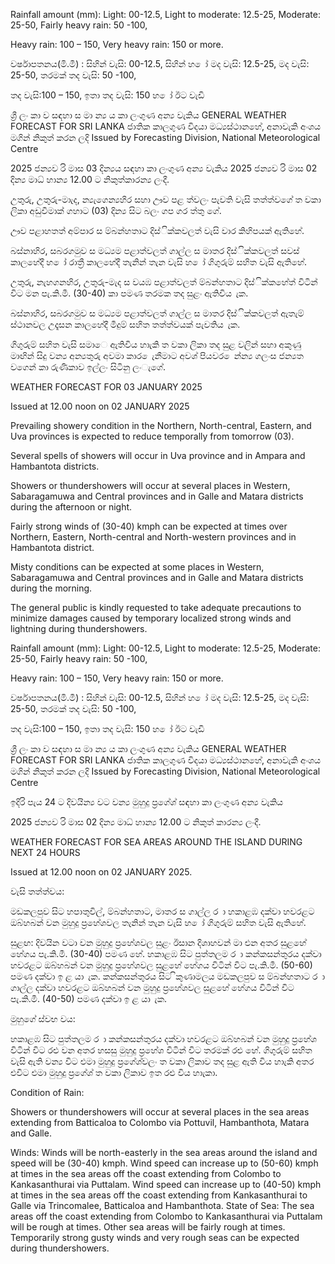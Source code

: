 Rainfall amount (mm): Light: 00-12.5, Light to moderate: 12.5-25, Moderate: 25-50, Fairly heavy rain: 50 -100,

Heavy rain: 100 – 150, Very heavy rain: 150 or more.

වර්ෂාපතනය(මි.මී) : සිහින් වැසි: 00-12.5, සිහින් හ ෝ මද වැසි: 12.5-25, මද වැසි: 25-50, තරමක් තද වැසි: 50 -100,

තද වැසි:100 – 150, ඉතා තද වැසි: 150 හ ෝ ඊට වැඩි

ශ්‍රී ලං කා ව සඳහා ස මා න්‍ය ය කා ලංගුණ අන්‍ය වැකිය GENERAL WEATHER FORECAST FOR SRI LANKA ජාතික කාලගුණ විදයා මධ්‍යස්ථානහේ, අනාවැකි අංශය මගින් නිකුත් කරන ලදි Issued by Forecasting Division, National Meteorological Centre

2025 ජන්‍යව රි මාස 03 දින්‍යය සඳහා කා ලංගුණ අන්‍ය වැකිය 2025 ජන්‍යව රි මාස 02 දින්‍ය මාධ්‍ හාන්‍ය 12.00 ට නිකුත්කාරන්‍ය ලංදී.

උතුරු, උතුරු-මාැද, න්‍යැගෙන්‍යහිර සහා ඌව පළ ත්වලං පැවති වැසි තත්ත්වගේ ත වකා ලිකා අඩුවීමාක් ගහාට (03) දින්‍ය සිට බලං ගප ගර ත්තු ගේ.

ඌව පළාහතත් අම්පාර ස ම්බන්හතාට දිස්ික්කවලත් වැසි වාර කිහිපයක් ඇතිහේ.

බස්නාහිර, සබරගමුව ස මධ්‍යම පළාත්වලත් ගාල්ල ස මාතර දිස්ික්කවලත් සවස් කාලහේදී හ ෝ රාත්‍රී කාලහේදී තැනින් තැන වැසි හ ෝ ගිගුරුම් සහිත වැසි ඇතිහේ.

උතුරු, නැහගනහිර, උතුරු-මැද ස වයඹ පළාත්වලත් ම්බන්හතාට දිස්ික්කහේත් විටින් විට මන පැ.කි.මී. (30-40) කා පමණ තරමක තද සුළං ඇතිවිය ැක.

බස්නාහිර, සබරගමුව ස මධ්‍යම පළාත්වලත් ගාල්ල ස මාතර දිස්ික්කවලත් ඇතැම් ස්ථානවල උදෑසන කාලහේදී මීදුම් සහිත තත්ත්වයක් පැවතිය ැක.

ගිගුරුම් සහිත වැසි සමාෙ ඇතිවිය හාැකි ත වකා ලිකා තද සුළ වලින් සහා අකුණු මාඟින් සිදු වන්‍ය අන්‍යතුරු අවමා කාර ෙැනීමාට අවශ්‍ පියවර ෙන්න්‍ය ගලංස ජන්‍යත වගෙන් කා රුණිකාව ඉල්ලං සිටිනු ලංැගේ.

WEATHER FORECAST FOR 03 JANUARY 2025

Issued at 12.00 noon on 02 JANUARY 2025

Prevailing showery condition in the Northern, North-central, Eastern, and Uva provinces is expected to reduce temporally from tomorrow (03).

Several spells of showers will occur in Uva province and in Ampara and Hambantota districts.

Showers or thundershowers will occur at several places in Western, Sabaragamuwa and Central provinces and in Galle and Matara districts during the afternoon or night.

Fairly strong winds of (30-40) kmph can be expected at times over Northern, Eastern, North-central and North-western provinces and in Hambantota district.

Misty conditions can be expected at some places in Western, Sabaragamuwa and Central provinces and in Galle and Matara districts during the morning.

The general public is kindly requested to take adequate precautions to minimize damages caused by temporary localized strong winds and lightning during thundershowers.

Rainfall amount (mm): Light: 00-12.5, Light to moderate: 12.5-25, Moderate: 25-50, Fairly heavy rain: 50 -100,

Heavy rain: 100 – 150, Very heavy rain: 150 or more.

වර්ෂාපතනය(මි.මී) : සිහින් වැසි: 00-12.5, සිහින් හ ෝ මද වැසි: 12.5-25, මද වැසි: 25-50, තරමක් තද වැසි: 50 -100,

තද වැසි:100 – 150, ඉතා තද වැසි: 150 හ ෝ ඊට වැඩි

ශ්‍රී ලං කා ව සඳහා ස මා න්‍ය ය කා ලංගුණ අන්‍ය වැකිය GENERAL WEATHER FORECAST FOR SRI LANKA ජාතික කාලගුණ විදයා මධ්‍යස්ථානහේ, අනාවැකි අංශය මගින් නිකුත් කරන ලදි Issued by Forecasting Division, National Meteorological Centre

ඉදිරි පැය 24 ට දිවයින්‍ය වට වන්‍ය මුහුදු ප්‍රගේශ්‍ සඳහා කා ලංගුණ අන්‍ය වැකිය

2025 ජන්‍යව රි මාස 02 දින්‍ය මාධ්‍ හාන්‍ය 12.00 ට නිකුත් කාරන්‍ය ලංදී.

WEATHER FORECAST FOR SEA AREAS AROUND THE ISLAND DURING NEXT 24 HOURS

Issued at 12.00 noon on 02 JANUARY 2025.

වැසි තත්ත්වය:

මඩකලපුව සිට හපාතුවිල්, ම්බන්හතාට, මාතර ස ගාල්ල ර ා හකාළඹ දක්වා හවරළට ඔබ්හබන් වන මුහුදු ප්‍රහේශවල තැනින් තැන වැසි හ ෝ ගිගුරුම් සහිත වැසි ඇතිහේ.

සුළඟ: දිවයින වටා වන මුහුදු ප්‍රහේශවල සුළං ඊසාන දිශාහවන් මා එන අතර සුළහේ හේගය පැ.කි.මී. (30-40) පමණ හේ. හකාළඹ සිට පුත්තලම ර ා කන්කසන්තුරය දක්වා හවරළට ඔබ්හබන් වන මුහුදු ප්‍රහේශවල සුළහේ හේගය විටින් විට පැ.කි.මී. (50-60) පමණ දක්වා ඉ ළ යා ැක. කන්කසන්තුරය සිට ිකුණාමලය මඩකලපුව ස ම්බන්හතාට ර ා ගාල්ල දක්වා හවරළට ඔබ්හබන් වන මුහුදු ප්‍රහේශවල සුළහේ හේගය විටින් විට පැ.කි.මී. (40-50) පමණ දක්වා ඉ ළ යා ැක.

මුහුගේ ස්වභ වය:

හකාළඹ සිට පුත්තලම ර ා කන්කසන්තුරය දක්වා හවරළට ඔබ්හබන් වන මුහුදු ප්‍රහේශ විටින් විට රළු වන අතර හසසු මුහුදු ප්‍රහේශ විටින් විට තරමක් රළු හේ. ගිගුරුම් සහිත වැසි ඇති වන්‍ය විට එමා මුහුදු ප්‍රගේශ්‍වලං ත වකා ලිකාව තද සුළ ඇති විය හාැකි අතර එවිට එමා මුහුදු ප්‍රගේශ්‍ ත වකා ලිකාව ඉත රළු විය හාැකා.

Condition of Rain:

Showers or thundershowers will occur at several places in the sea areas extending from Batticaloa to Colombo via Pottuvil, Hambanthota, Matara and Galle.

Winds: Winds will be north-easterly in the sea areas around the island and speed will be (30-40) kmph. Wind speed can increase up to (50-60) kmph at times in the sea areas off the coast extending from Colombo to Kankasanthurai via Puttalam. Wind speed can increase up to (40-50) kmph at times in the sea areas off the coast extending from Kankasanthurai to Galle via Trincomalee, Batticaloa and Hambanthota. State of Sea: The sea areas off the coast extending from Colombo to Kankasanthurai via Puttalam will be rough at times. Other sea areas will be fairly rough at times. Temporarily strong gusty winds and very rough seas can be expected during thundershowers.